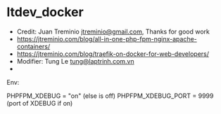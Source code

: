 # ltdev_docker


- Credit: Juan Treminio <jtreminio@gmail.com>, Thanks for good work
- https://jtreminio.com/blog/all-in-one-php-fpm-nginx-apache-containers/
- https://jtreminio.com/blog/traefik-on-docker-for-web-developers/
- Modifier: Tung Le <tung@laptrinh.com.vn>
-

Env:

PHPFPM_XDEBUG = "on" (else is off)
PHPFPM_XDEBUG_PORT = 9999 (port of XDEBUG if on)
